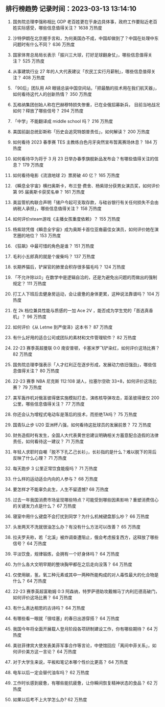 
## 排行榜趋势 记录时间：2023-03-13 13:14:10
  
  1. 国务院总理李强称相比 GDP 老百姓更在乎身边具体事，政府工作要贴近老百姓实际感受，哪些信息值得关注？ 1638 万热度
    
  2. 沙特伊朗在北京握手言和，为何美国办不成，中国却做到了？中国在处理中东问题时有什么不同？ 636 万热度
    
  3. 国家体育总局局长表示「振兴三大球，打好足球翻身仗」，哪些信息值得关注？ 525 万热度
    
  4. 从事建筑行业 27 年的人大代表建议「农民工实行月薪制」，哪些信息值得关注？ 408 万热度
    
  5. 「90后」团队用 AR 眼镜总装中国空间站，「把最酷的技术用在我们航天器」，如何看待这代人的创新热情？ 350 万热度
    
  6. 瓦格纳集团创始人称在巴赫穆特损失惨重，已在全俄招募新兵， 目前当地战况如何？释放了哪些信号？ 294 万热度
    
  7. 「中学」不能翻译成 middle school 吗？ 216 万热度
    
  8. 美国前副总统彭斯称「历史会追究特朗普责任」，如何解读？ 200 万热度
    
  9. 如何看待 2023 春季赛 TES 主教练白色月牙突然宣布暂离赛场休息？ 184 万热度
    
  10. 如何看待华为将于 3 月 23 日举办春季旗舰新品发布会？有哪些值得关注的信息？ 179 万热度
    
  11. 如何看待电影《流浪地球 2》票房破 40 亿？ 165 万热度
    
  12. 《瞬息全宇宙》横扫奥斯卡，布兰登·费舍、杨紫琼分获男女演员奖，如何评价第 95 届奥斯卡获奖名单？ 161 万热度
    
  13. 美监管机构联合声明「储户今起可支取存款，与硅谷银行有关任何损失不会由纳税人承担」，哪些信息值得关注？ 158 万热度
    
  14. 如何评价steam游戏《主播女孩重度依赖》？ 155 万热度
    
  15. 杨紫琼凭借《瞬息全宇宙》成为奥斯卡首位亚裔最佳女演员，如何评价她在演艺圈的地位？ 153 万热度
    
  16. 《狂飙》中最可惜的角色是谁？ 151 万热度
    
  17. 毛利小五郎真的就是个废柴吗？ 137 万热度
    
  18. 长期养猫后，铲屎官的肺里会积存很多猫毛吗？ 124 万热度
    
  19. 「不允许除以0」在数学中是逻辑自洽的，还是为避免出问题的而做出的强制规定？ 111 万热度
    
  20. 打工人下班后去健身房运动，会让疲惫的身体更累，这种说法靠谱吗？ 104 万热度
    
  21. 在 2k 档位兼具性能与质感的一加 Ace 2V ，能否成为学生党的「首选真香机」？ 96 万热度
    
  22. 如何评价《从 Letme 到严俊泽》这本书？ 87 万热度
    
  23. 有什么好用的适合公司或团队的素材和文件管理软件？ 82 万热度
    
  24. 22-23 赛季英超曼联 0:0 南安普顿，卡塞米罗飞铲染红，如何评价这场比赛？ 82 万热度
    
  25. 国务院总理李强表示「人才红利正在逐步形成，发展动力依旧强劲」，哪些信息值得关注？ 80 万热度
    
  26. 22-23 赛季 NBA 尼克斯 112:108 湖人，拉塞尔空砍 33+8，如何评价这场比赛？ 79 万热度
    
  27. 美军轰炸机对俄圣彼得堡实施模拟打击，演练核导弹攻击，距圣彼得堡仅 200 公里，哪些信息值得关注？ 77 万热度
    
  28. 你还会认为增程式电动车是落后的技术，而拒绝TA吗？ 75 万热度
    
  29. 国青队止步 U20 亚洲杯八强，如何看待这批球员的发展前景？ 72 万热度
    
  30. 财务造假时有发生，全国人大代表黄世忠建议明确相关方蓄意配合造假的法律责任，如何看待这一建议？ 71 万热度
    
  31. 年轻人求职时自嘲「脱不下孔乙己长衫」，长衫指的是什么？难以脱下的背后反映了什么心理？ 71 万热度
    
  32. 每天跑步 3 公里正常饮食能瘦吗？ 71 万热度
    
  33. 什么样的运动适合内向的人参与？ 68 万热度
    
  34. 要怎样才不能辜负此生，人生不留遗憾? 68 万热度
    
  35. 过去一年我国消费市场呈现哪些特点？可能受到哪些因素影响？重塑消费信心的关键发力点是什么？ 67 万热度
    
  36. 寝室中用什么键盘不会打扰到同学？为什么机械键盘那么吵？ 66 万热度
    
  37. 头发两天不洗就很油怎么办？有没有什么方法可以改善？ 65 万热度
    
  38. 拉夫罗夫称，若「北溪」被炸调查遭阻止，俄会考虑报复西方，这释放了哪些信号？ 64 万热度
    
  39. 平淡饮食，规律锻炼，会拥有一个好身体吗？ 64 万热度
    
  40. 为什么各大文明早期的整块胸甲都在之后走向没落？ 64 万热度
    
  41. 仅使用碳，氢，氧三种元素或其中一两种所能构成的对人毒性最大的化合物是什么？ 64 万热度
    
  42. 22-23 赛季英超富勒姆 0:3 阿森纳，特罗萨德助攻戴帽马丁内利厄德高破门，如何评价这场比赛？ 64 万热度
    
  43. 有什么表达相思的古诗吗？ 64 万热度
    
  44. 有哪些看一眼就「很哇塞」的春日出游穿搭？ 64 万热度
    
  45. 我国今年将全面开展载人登月阶段各项研制建设工作，你有哪些期待？ 64 万热度
    
  46. 美驻菲律宾大使发表美菲军事合作等言论，中使馆回应「离间中菲关系」，如何评价美方这一言论？ 64 万热度
    
  47. 对于大学生来说，平板和笔记本哪个性价比更高？ 64 万热度
    
  48. 电车以后一定会替代油车吗？ 62 万热度
    
  49. 工作时长感到疲惫，有哪些能抗疲惫，让你瞬间恢复精神状态的食品？ 62 万热度
    
  50. 如果以后考不上大学怎么办? 62 万热度
    